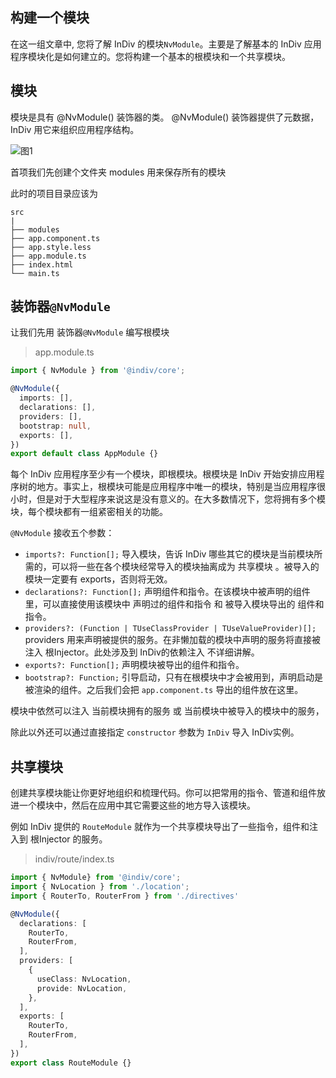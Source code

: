 ## 构建一个模块

在这一组文章中, 您将了解 InDiv 的模块`NvModule`。主要是了解基本的 InDiv 应用程序模块化是如何建立的。您将构建一个基本的根模块和一个共享模块。


## 模块

模块是具有 @NvModule() 装饰器的类。 @NvModule() 装饰器提供了元数据，InDiv 用它来组织应用程序结构。

![图1](https://docs.nestjs.com/assets/Modules_1.png)

首项我们先创建个文件夹 modules 用来保存所有的模块 

此时的项目目录应该为

```
src
|
├── modules
├── app.component.ts
├── app.style.less
├── app.module.ts
├── index.html
└── main.ts
```


## 装饰器`@NvModule`

让我们先用 装饰器`@NvModule` 编写根模块

> app.module.ts

```typescript
import { NvModule } from '@indiv/core';

@NvModule({
  imports: [],
  declarations: [],
  providers: [],
  bootstrap: null,
  exports: [],
})
export default class AppModule {}
```

每个 InDiv 应用程序至少有一个模块，即根模块。根模块是 InDiv 开始安排应用程序树的地方。事实上，根模块可能是应用程序中唯一的模块，特别是当应用程序很小时，但是对于大型程序来说这是没有意义的。在大多数情况下，您将拥有多个模块，每个模块都有一组紧密相关的功能。


`@NvModule` 接收五个参数：

* `imports?: Function[];` 导入模块，告诉 InDiv 哪些其它的模块是当前模块所需的，可以将一些在各个模块经常导入的模块抽离成为 共享模块 。被导入的模块一定要有 exports，否则将无效。
* `declarations?: Function[];` 声明组件和指令。在该模块中被声明的组件里，可以直接使用该模块中 声明过的组件和指令 和 被导入模块导出的 组件和指令。
* `providers?: (Function | TUseClassProvider | TUseValueProvider)[];` providers 用来声明被提供的服务。在非懒加载的模块中声明的服务将直接被注入 根Injector。此处涉及到 InDiv的依赖注入 不详细讲解。
* `exports?: Function[];` 声明模块被导出的组件和指令。
* `bootstrap?: Function;` 引导启动，只有在根模块中才会被用到，声明启动是被渲染的组件。之后我们会把 `app.component.ts` 导出的组件放在这里。

模块中依然可以注入 当前模块拥有的服务 或 当前模块中被导入的模块中的服务，

除此以外还可以通过直接指定 `constructor` 参数为 `InDiv` 导入 InDiv实例。


## 共享模块

创建共享模块能让你更好地组织和梳理代码。你可以把常用的指令、管道和组件放进一个模块中，然后在应用中其它需要这些的地方导入该模块。

例如 InDiv 提供的 `RouteModule` 就作为一个共享模块导出了一些指令，组件和注入到 根Injector 的服务。

> indiv/route/index.ts

```typescript
import { NvModule} from '@indiv/core';
import { NvLocation } from './location';
import { RouterTo, RouterFrom } from './directives'

@NvModule({
  declarations: [
    RouterTo,
    RouterFrom,
  ],
  providers: [
    {
      useClass: NvLocation,
      provide: NvLocation,
    }, 
  ],
  exports: [
    RouterTo,
    RouterFrom,
  ],
})
export class RouteModule {}
```
